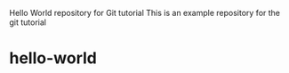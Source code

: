 Hello World repository for Git tutorial
This is an example repository for the git tutorial
# hello-world
